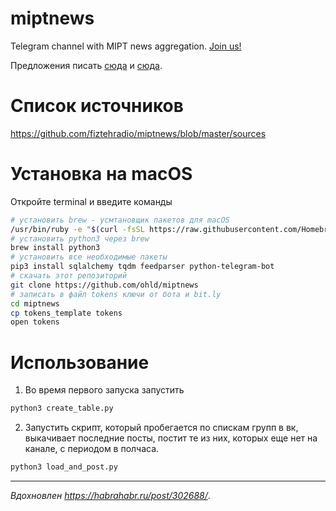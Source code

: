 # miptnews
Telegram channel with MIPT news aggregation. [Join us!](https://t.me/miptnews)

Предложения писать [сюда](https://t.me/okhlopkov) и [сюда](https://t.me/tw3lveth).

# Список источников

https://github.com/fiztehradio/miptnews/blob/master/sources

# Установка на macOS
 
Откройте terminal и введите команды 

```bash
# установить brew - усмтановщик пакетов для macOS
/usr/bin/ruby -e "$(curl -fsSL https://raw.githubusercontent.com/Homebrew/install/master/install)"
# установить python3 через brew 
brew install python3
# установить все необходимые пакеты
pip3 install sqlalchemy tqdm feedparser python-telegram-bot
# скачать этот репозиторий
git clone https://github.com/ohld/miptnews
# записать в файл tokens ключи от бота и bit.ly
cd miptnews
cp tokens_template tokens
open tokens
```

# Использование

1. Во время первого запуска запустить

``` bash
python3 create_table.py
```

2. Запустить скрипт, который пробегается по спискам групп в вк, выкачивает последние посты, постит те из них, которых еще нет на канале, с периодом в полчаса.

``` bash
python3 load_and_post.py
```
___
_Вдохновлен https://habrahabr.ru/post/302688/_.
